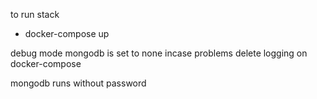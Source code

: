 to run stack

* docker-compose up

debug mode mongodb is set to none 
incase problems delete  logging on docker-compose

mongodb runs without password